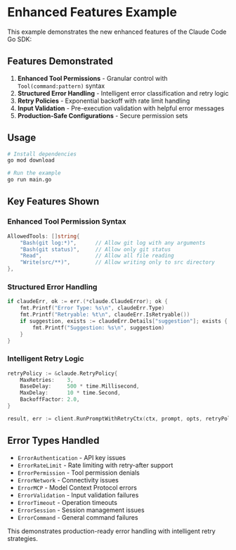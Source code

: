 # Enhanced Features Example

This example demonstrates the new enhanced features of the Claude Code Go SDK:

## Features Demonstrated

1. **Enhanced Tool Permissions** - Granular control with `Tool(command:pattern)` syntax
2. **Structured Error Handling** - Intelligent error classification and retry logic  
3. **Retry Policies** - Exponential backoff with rate limit handling
4. **Input Validation** - Pre-execution validation with helpful error messages
5. **Production-Safe Configurations** - Secure permission sets

## Usage

```bash
# Install dependencies
go mod download

# Run the example
go run main.go
```

## Key Features Shown

### Enhanced Tool Permission Syntax
```go
AllowedTools: []string{
    "Bash(git log:*)",      // Allow git log with any arguments
    "Bash(git status)",     // Allow only git status
    "Read",                 // Allow all file reading
    "Write(src/**)",        // Allow writing only to src directory
},
```

### Structured Error Handling
```go
if claudeErr, ok := err.(*claude.ClaudeError); ok {
    fmt.Printf("Error Type: %s\n", claudeErr.Type)
    fmt.Printf("Retryable: %t\n", claudeErr.IsRetryable())
    if suggestion, exists := claudeErr.Details["suggestion"]; exists {
        fmt.Printf("Suggestion: %s\n", suggestion)
    }
}
```

### Intelligent Retry Logic
```go
retryPolicy := &claude.RetryPolicy{
    MaxRetries:    3,
    BaseDelay:     500 * time.Millisecond,
    MaxDelay:      10 * time.Second,
    BackoffFactor: 2.0,
}

result, err := client.RunPromptWithRetryCtx(ctx, prompt, opts, retryPolicy)
```

## Error Types Handled

- `ErrorAuthentication` - API key issues
- `ErrorRateLimit` - Rate limiting with retry-after support
- `ErrorPermission` - Tool permission denials
- `ErrorNetwork` - Connectivity issues
- `ErrorMCP` - Model Context Protocol errors
- `ErrorValidation` - Input validation failures
- `ErrorTimeout` - Operation timeouts
- `ErrorSession` - Session management issues
- `ErrorCommand` - General command failures

This demonstrates production-ready error handling with intelligent retry strategies.